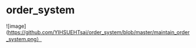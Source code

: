 # order_system
![image](https://github.com/YIHSUEHTsai/order_system/blob/master/maintain_order_system.png）
